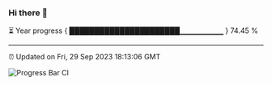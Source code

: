 ### Hi there 👋

⏳ Year progress { ██████████████████████▁▁▁▁▁▁▁▁ } 74.45 %

---

⏰ Updated on Fri, 29 Sep 2023 18:13:06 GMT

![Progress Bar CI](https://github.com/liununu/liununu/workflows/Progress%20Bar%20CI/badge.svg)
